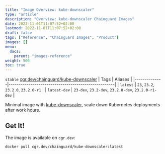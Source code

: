 ```yaml
---
title: "Image Overview: kube-downscaler"
type: "article"
description: "Overview: kube-downscaler Chainguard Images"
date: 2022-11-01T11:07:52+02:00
lastmod: 2022-11-01T11:07:52+02:00
draft: false
tags: ["Reference", "Chainguard Images", "Product"]
images: []
menu:
  docs:
    parent: "images-reference"
weight: 500
toc: true
---
```


`stable` [cgr.dev/chainguard/kube-downscaler](https://github.com/chainguard-images/images/tree/main/images/kube-downscaler)
| Tags         | Aliases                                             |
|--------------|-----------------------------------------------------|
| `latest`     | `23`, `23.2`, `23.2.0`, `23.2.0-r1`                 |
| `latest-dev` | `23-dev`, `23.2-dev`, `23.2.0-dev`, `23.2.0-r1-dev` |



Minimal image with [kube-downscaler](https://codeberg.org/hjacobs/kube-downscaler), scale down Kubernetes deployments after work hours.

## Get It!

The image is available on `cgr.dev`:

```
docker pull cgr.dev/chainguard/kube-downscaler:latest
```

